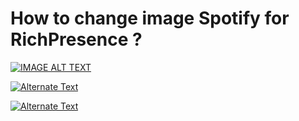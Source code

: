 # How to change image Spotify for RichPresence ?



[![IMAGE ALT TEXT]([](https://vimeo.com/784225876))]()

[![Alternate Text]({[image-url](https://imgur.com/a/rWimbEg)})]({[video-url](https://imgur.com/a/rWimbEg)} "Link Title")


[![Alternate Text]({https://imgur.com/a/rWimbEg})]({https://imgur.com/a/rWimbEg} "Link Title")
